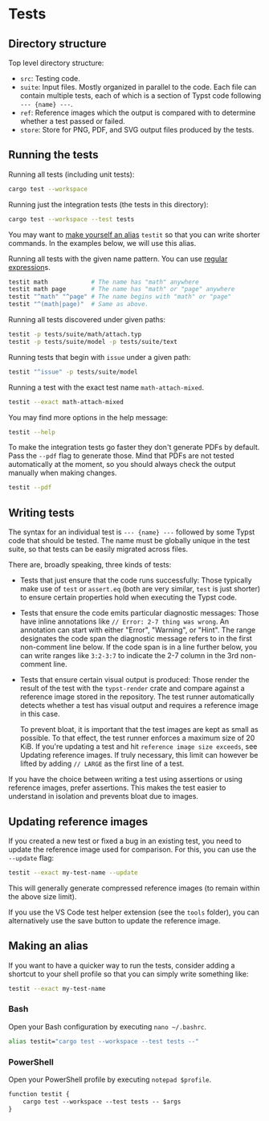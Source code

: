 # Tests

## Directory structure
Top level directory structure:
- `src`: Testing code.
- `suite`: Input files. Mostly organized in parallel to the code. Each file can
           contain multiple tests, each of which is a section of Typst code
           following `--- {name} ---`.
- `ref`: Reference images which the output is compared with to determine whether
         a test passed or failed.
- `store`: Store for PNG, PDF, and SVG output files produced by the tests.

## Running the tests
Running all tests (including unit tests):
```bash
cargo test --workspace
```

Running just the integration tests (the tests in this directory):
```bash
cargo test --workspace --test tests
```

You may want to [make yourself an alias](#making-an-alias) `testit` so that you can
write shorter commands. In the examples below, we will use this alias.

Running all tests with the given name pattern. You can use
[regular expression](https://docs.rs/regex/latest/regex/)s.
```bash
testit math            # The name has "math" anywhere
testit math page       # The name has "math" or "page" anywhere
testit "^math" "^page" # The name begins with "math" or "page"
testit "^(math|page)"  # Same as above.
```

Running all tests discovered under given paths:
```bash
testit -p tests/suite/math/attach.typ
testit -p tests/suite/model -p tests/suite/text
```

Running tests that begin with `issue` under a given path:
```bash
testit "^issue" -p tests/suite/model
```

Running a test with the exact test name `math-attach-mixed`.
```bash
testit --exact math-attach-mixed
```

You may find more options in the help message:
```bash
testit --help
```

To make the integration tests go faster they don't generate PDFs by default.
Pass the `--pdf` flag to generate those. Mind that PDFs are not tested
automatically at the moment, so you should always check the output manually when
making changes.
```bash
testit --pdf
```

## Writing tests
The syntax for an individual test is `--- {name} ---` followed by some Typst
code that should be tested. The name must be globally unique in the test suite,
so that tests can be easily migrated across files.

There are, broadly speaking, three kinds of tests:

- Tests that just ensure that the code runs successfully: Those typically make
  use of `test` or `assert.eq` (both are very similar, `test` is just shorter)
  to ensure certain properties hold when executing the Typst code.

- Tests that ensure the code emits particular diagnostic messages: Those have
  inline annotations like `// Error: 2-7 thing was wrong`. An annotation can
  start with either "Error", "Warning", or "Hint". The range designates the
  code span the diagnostic message refers to in the first non-comment line
  below. If the code span is in a line further below, you can write ranges
  like `3:2-3:7` to indicate the 2-7 column in the 3rd non-comment line.

- Tests that ensure certain visual output is produced: Those render the result
  of the test with the `typst-render` crate and compare against a reference
  image stored in the repository. The test runner automatically detects whether
  a test has visual output and requires a reference image in this case.

  To prevent bloat, it is important that the test images are kept as small as
  possible. To that effect, the test runner enforces a maximum size of 20 KiB.
  If you're updating a test and hit `reference image size exceeds`, see
  Updating reference images.
  If truly necessary, this limit can however be lifted by adding `// LARGE` as
  the first line of a test.

If you have the choice between writing a test using assertions or using
reference images, prefer assertions. This makes the test easier to understand
in isolation and prevents bloat due to images.

## Updating reference images
If you created a new test or fixed a bug in an existing test, you need to update
the reference image used for comparison. For this, you can use the `--update`
flag:
```bash
testit --exact my-test-name --update
```

This will generally generate compressed reference images (to remain within the
above size limit).

If you use the VS Code test helper extension (see the `tools` folder), you can
alternatively use the save button to update the reference image.

## Making an alias
If you want to have a quicker way to run the tests, consider adding a shortcut
to your shell profile so that you can simply write something like:
```bash
testit --exact my-test-name
```

### Bash
Open your Bash configuration by executing `nano ~/.bashrc`.
```bash
alias testit="cargo test --workspace --test tests --"
```

### PowerShell
Open your PowerShell profile by executing `notepad $profile`.
```ps
function testit {
    cargo test --workspace --test tests -- $args
}
```
